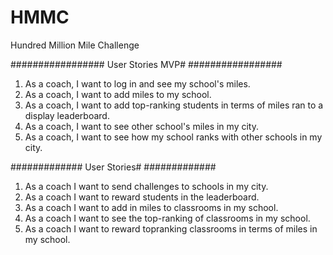 HMMC
====

Hundred Million Mile Challenge 

#################
User Stories MVP#
#################

1. As a coach, I want to log in and see my school's miles.
2. As a coach, I want to add miles to my school. 
3. As a coach, I want to add top-ranking students in terms of miles ran to a display leaderboard. 
4. As a coach, I want to see other school's miles in my city.
5. As a coach, I want to see how my school ranks with other schools in my city.


#############
User Stories#
#############

1. As a coach I want to send challenges to schools in my city.
2. As a coach I want to reward students in the leaderboard.
3. As a coach I want to add in miles to classrooms in my school.
4. As a coach I want to see the top-ranking of classrooms in my school.
5. As a coach I want to reward topranking classrooms in terms of miles in my school.

